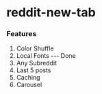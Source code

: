 # reddit-new-tab

### Features

1. Color Shuffle
2. Local Fonts                                          --- Done
3. Any Subreddit
4. Last 5 posts
5. Caching
6. Carousel
